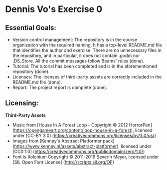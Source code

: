 # Dennis Vo's Exercise 0

## Essential Goals:
- Version control management: The repository is in the course organization with the required naming. It has a top-level README.md file that identifies the author and exercise. There are no unnecessary files in the repository, and in particular, it does not contain .godot nor .DS_Store. All the commit messages follow Beams' rules (done).
- Tutorial: The tutorial has been completed and is in the aforementioned repository (done).
- Licenses: The licenses of third-party assets are correctly included in the README.md file (done).
- Report: The project report is complete (done).

## Licensing:
**Third-Party Assets**
- Music from [House In A Forest Loop - Copyright © 2012 HorrorPen] (https://opengameart.org/content/loop-house-in-a-forest), licensed under [CC-BY 3.0] (https://creativecommons.org/licenses/by/3.0/us/)
- Images from [Kenney's Abstract Platformer pack] (https://www.kenney.nl/assets/abstract-platformer), licensed under [CC0 1.0] (https://creativecommons.org/publicdomain/zero/1.0/) 
- Font is Xolonium Copyright © 2011-2016 Severin Meyer, licensed under [SIL Open Font License] (http://scripts.sil.org/OF)
